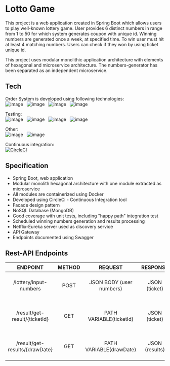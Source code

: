 # Lotto Game

This project is a web application created in Spring Boot which allows users to play well-known lottery game. User
provides 6 distinct numbers in range from 1 to 50 for which system generates coupon with unique id. Winning numbers are
generated once a week, at specified time. To win user must hit at least 4 matching numbers. Users can check if they won
by using ticket unique id.

This project uses modular monolithic application architecture with elements of hexagonal and microservice architecture.
The numbers-generator has been separated as an independent microservice.

## Tech

Order System is developed using following technologies: <br>
![image](https://img.shields.io/badge/17-Java-orange?style=for-the-badge) &nbsp;
![image](https://img.shields.io/badge/apache_maven-C71A36?style=for-the-badge&logo=apachemaven&logoColor=white) &nbsp;
![image](https://img.shields.io/badge/Spring_Boot-F2F4F9?style=for-the-badge&logo=spring) &nbsp;
![image](https://img.shields.io/badge/MongoDB-4EA94B?style=for-the-badge&logo=mongodb&logoColor=white) &nbsp;

Testing:<br>
![image](https://img.shields.io/badge/Junit5-25A162?style=for-the-badge&logo=junit5&logoColor=white) &nbsp;
![image](https://img.shields.io/badge/Mockito-78A641?style=for-the-badge) &nbsp;
![image](https://img.shields.io/badge/Testcontainers-9B489A?style=for-the-badge) &nbsp;
![image](https://img.shields.io/badge/WIREMOCK-lightblue?style=for-the-badge) &nbsp;

Other:<br>
![image](https://img.shields.io/badge/Docker-2CA5E0?style=for-the-badge&logo=docker&logoColor=white) &nbsp;
![image](https://img.shields.io/badge/-Swagger-%23Clojure?style=for-the-badge&logo=swagger&logoColor=white) &nbsp;

Continuous integration: <br>
[![CircleCI](https://dl.circleci.com/status-badge/img/circleci/DmCGbhvsat4gP2YLSDSfx4/JtzsURR2NSU8SyxJrkdYBo/tree/master.svg?style=svg)](https://dl.circleci.com/status-badge/redirect/circleci/DmCGbhvsat4gP2YLSDSfx4/JtzsURR2NSU8SyxJrkdYBo/tree/master)

## Specification

- Spring Boot, web application
- Modular monolith hexagonal architecture with one module extracted as microservice
- All modules are containerized using Docker
- Developed using CircleCi - Continuous Integration tool
- Facade design pattern
- NoSQL Database (MongoDB)
- Good coverage with unit tests, including "happy path" integration test
- Scheduled winning numbers generation and results processing
- Netflix-Eureka server used as discovery service
- API Gateway
- Endpoints documented using Swagger

## Rest-API Endpoints

|            ENDPOINT            | METHOD |         REQUEST          |    RESPONSE    |                  FUNCTION                  |
|:------------------------------:|:------:|:------------------------:|:--------------:|:------------------------------------------:|
|     /lottery/input-numbers     |  POST  | JSON BODY (user numbers) | JSON (ticket)  |    creates new ticket for given numbers    |
| /result/get-result/{ticketId}  |  GET   | PATH VARIABLE(ticketId)  | JSON (ticket)  | returns lottery result for given ticketId  |
| /result/get-results/{drawDate} |  GET   | PATH VARIABLE(drawDate)  | JSON (results) | returns all lottery results for given date |
